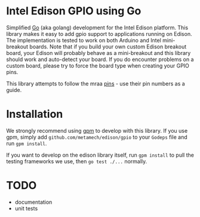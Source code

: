 # Intel Edison GPIO using Go

Simplified [Go][] (aka golang) development for the Intel Edison platform.
This library makes it easy to add gpio support to applications running on
Edison. The implementation is tested to work on both Arduino and Intel
mini-breakout boards. Note that if you build your own custom Edison breakout
board, your Edison will probably behave as a mini-breakout and this library
should work and auto-detect your board. If you do encounter problems on a custom
board, please try to force the board type when creating your GPIO pins.

This library attempts to follow the mraa [pins](http://iotdk.intel.com/docs/master/mraa/edison.html) - use their pin numbers as a guide.

# Installation

We strongly recommend using [gpm][] to develop with this library. If you use
gpm, simply add `github.com/metamech/edison/gpio` to your `Godeps` file and run
`gpm install`.

If you want to develop on the edison library itself,
run `gpm install` to pull the testing frameworks we use,
then `go test ./...` normally.

# TODO

* documentation
* unit tests

[Go]: http://golang.org
[gpm]: https://github.com/pote/gpm
